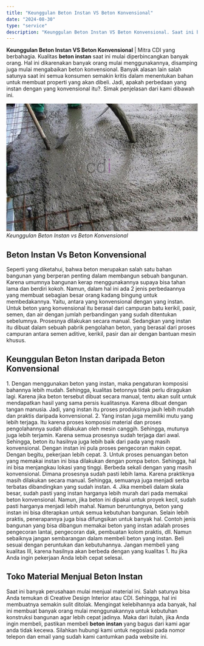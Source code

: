 ```yaml
---
title: "Keunggulan Beton Instan VS Beton Konvensional"
date: "2024-08-30"
type: "service"
description: "Keunggulan Beton Instan VS Beton Konvensional. Saat ini banyak perusahaan mulai menjual material ini. Salah satunya bisa Anda temukan di Creative Design Inte..."
---
```


**Keunggulan Beton Instan VS Beton Konvensional** | Mitra CDI yang berbahagia. Kualitas **beton instan** saat ini mulai diperbincangkan banyak orang. Hal ini dikarenakan banyak orang mulai menggunakannya, disamping juga mulai mengabaikan beton konvensional. Banyak alasan lain salah satunya saat ini semua konsumen semakin kritis dalam menentukan bahan untuk membuat properti yang akan dibeli. Jadi, apakah perbedaan yang instan dengan yang konvensional itu?. Simak penjelasan dari kami dibawah ini.

![Keunggulan Beton Instan vs Beton Konvensional](/images/blog/beton-struktural-1.jpg)
*Keunggulan Beton Instan vs Beton Konvensional*

 ## Beton Instan Vs Beton Konvensional
    
Seperti yang diketahui, bahwa beton merupakan salah satu bahan bangunan yang berperan penting dalam membangun sebuah bangunan. Karena umumnya bangunan kerap menggunakannya supaya bisa tahan lama dan berdiri kokoh. Namun, dalam hal ini ada 2 jenis perbedaannya yang membuat sebagian besar orang kadang bingung untuk membedakannya. Yaitu, antara yang konvensional dengan yang instan.
Untuk beton yang konvensional itu berasal dari campuran batu kerikil, pasir, semen, dan air dengan jumlah perbandingan yang sudah ditentukan sebelumnya. Prosesnya dilakukan secara manual. Sedangkan yang instan itu dibuat dalam sebuah pabrik pengolahan beton, yang berasal dari proses campuran antara semen aditive, kerikil, pasir dan air dengan bantuan mesin khusus.

 ## Keunggulan Beton Instan daripada Beton Konvensional
    
1\. Dengan menggunakan beton yang instan, maka pengaturan komposisi bahannya lebih mudah. Sehingga, kualitas betonnya tidak perlu diragukan lagi. Karena jika beton tersebut dibuat secara manual, tentu akan sulit untuk mendapatkan hasil yang sama persis kualitasnya. Karena dibuat dengan tangan manusia. Jadi, yang instan itu proses produksinya jauh lebih mudah dan praktis daripada konvensional.
2\. Yang instan juga memiliki mutu yang lebih terjaga. Itu karena proses komposisi material dan proses pengolahannya sudah dilakukan oleh mesin canggih. Sehingga, mutunya juga lebih terjamin. Karena semua prosesnya sudah terjaga dari awal. Sehingga, beton itu hasilnya juga lebih baik dari pada yang masih konvensional. Dengan instan ini pula proses pengecoran makin cepat. Dengan begitu, pekerjaan lebih cepat.
3\. Untuk proses penuangan beton yang memakai instan ini bisa dilakukan dengan pompa beton. Sehingga, hal ini bisa menjangkau lokasi yang tinggi. Berbeda sekali dengan yang masih konvensional. Dimana prosesnya sudah pasti lebih lama. Karena praktiknya masih dilakukan secara manual. Sehingga, semuanya juga menjadi serba terbatas dibandingkan yang sudah instan.
4\. Jika membeli dalam skala besar, sudah pasti yang instan harganya lebih murah dari pada memakai beton konvensional. Namun, jika beton ini dipakai untuk proyek kecil, sudah pasti harganya menjadi lebih mahal. Namun beruntungnya, beton yang instan ini bisa diterapkan untuk semua kebutuhan bangunan. Selain lebih praktis, penerapannya juga bisa difungsikan untuk banyak hal.
Contoh jenis bangunan yang bisa dibangun memakai beton yang instan adalah proses pengecoran lantai, pengecoran dak, pembuatan kolom praktis, dll. Namun sebaiknya jangan sembarangan dalam membeli beton yang instan. Beli sesuai dengan peruntukan dan kebutuhannya. Jangan membeli yang kualitas III, karena hasilnya akan berbeda dengan yang kualitas 1\. Itu jika Anda ingin pekerjaan Anda lebih cepat selesai.

 ## Toko Material Menjual Beton Instan
    
Saat ini banyak perusahaan mulai menjual material ini. Salah satunya bisa Anda temukan di Creative Design Interior atau CDI. Sehingga, hal ini membuatnya semakin sulit ditolak. Mengingat kelebihannya ada banyak, hal ini membuat banyak orang mulai menggunakannya untuk kebutuhan konstruksi bangunan agar lebih cepat jadinya. Maka dari itulah, jika Anda ingin membeli, pastikan membeli **beton instan** yang bagus dari kami agar anda tidak kecewa. Silahkan hubungi kami untuk negosiasi pada nomor telepon dan email yang sudah kami cantumkan pada website ini.
